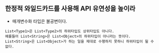 ## 한정적 와일드카드를 사용해 API 유연성을 높이라
  - 매개변수화 타입은 불공변이다.
  ```
  List<Type1>은 List<Type2>의 하위타입도 상위타입도 아니다.
  예를들어 List<String>은 List<Object>의 하위타입이 아니라는 뜻이다.
  List<String>은 List<Object>가 하는 일을 제대로 수행하지 못하니 하위타입이 될 수 없다.
  ```
  
